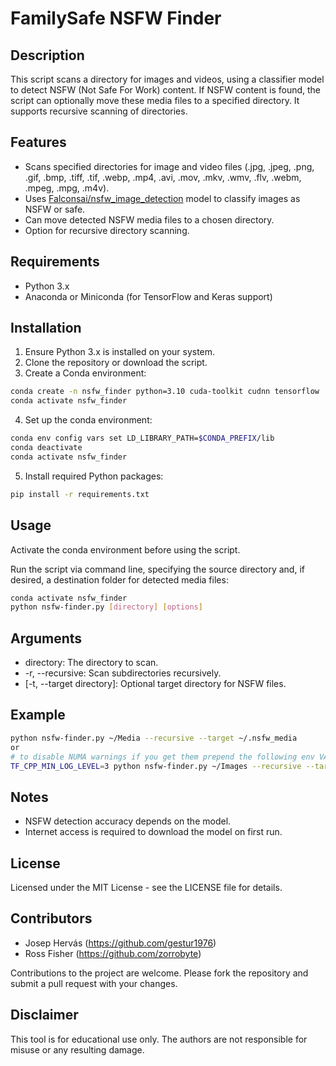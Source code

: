 # FamilySafe NSFW Finder

## Description
This script scans a directory for images and videos, using a classifier model to detect NSFW (Not Safe For Work) content. If NSFW content is found, the script can optionally move these media files to a specified directory. It supports recursive scanning of directories.

## Features
- Scans specified directories for image and video files (.jpg, .jpeg, .png, .gif, .bmp, .tiff, .tif, .webp, .mp4, .avi, .mov, .mkv, .wmv, .flv, .webm, .mpeg, .mpg, .m4v).
- Uses [Falconsai/nsfw_image_detection](https://huggingface.co/Falconsai/nsfw_image_detection) model to classify images as NSFW or safe.
- Can move detected NSFW media files to a chosen directory.
- Option for recursive directory scanning.

## Requirements
- Python 3.x
- Anaconda or Miniconda (for TensorFlow and Keras support)

## Installation
1. Ensure Python 3.x is installed on your system.
2. Clone the repository or download the script.
3. Create a Conda environment:

```bash
conda create -n nsfw_finder python=3.10 cuda-toolkit cudnn tensorflow
conda activate nsfw_finder
```

4. Set up the conda environment:
```bash
conda env config vars set LD_LIBRARY_PATH=$CONDA_PREFIX/lib
conda deactivate
conda activate nsfw_finder
```

5. Install required Python packages:
```bash
pip install -r requirements.txt
```

## Usage
Activate the conda environment before using the script. 

Run the script via command line, specifying the source directory and, if desired, a destination folder for detected media files:

```bash
conda activate nsfw_finder
python nsfw-finder.py [directory] [options]
```

## Arguments
- directory: The directory to scan.
- -r, --recursive: Scan subdirectories recursively.
- [-t, --target directory]: Optional target directory for NSFW files.

## Example
```bash
python nsfw-finder.py ~/Media --recursive --target ~/.nsfw_media
or
# to disable NUMA warnings if you get them prepend the following env VAR to your command
TF_CPP_MIN_LOG_LEVEL=3 python nsfw-finder.py ~/Images --recursive --target ~/.nsfw_images
```

## Notes
- NSFW detection accuracy depends on the model.
- Internet access is required to download the model on first run.

## License
Licensed under the MIT License - see the LICENSE file for details.

## Contributors
* Josep Hervás (https://github.com/gestur1976)
* Ross Fisher (https://github.com/zorrobyte)

Contributions to the project are welcome. Please fork the repository and submit a pull request with your changes.

## Disclaimer
This tool is for educational use only. The authors are not responsible for misuse or any resulting damage.